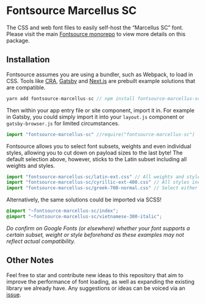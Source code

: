 # Fontsource Marcellus SC

The CSS and web font files to easily self-host the “Marcellus SC” font. Please visit the main [Fontsource monorepo](https://github.com/DecliningLotus/fontsource) to view more details on this package.

## Installation

Fontsource assumes you are using a bundler, such as Webpack, to load in CSS. Tools like [CRA](https://create-react-app.dev/), [Gatsby](https://www.gatsbyjs.org/) and [Next.js](https://nextjs.org/) are prebuilt example solutions that are compatible.

```javascript
yarn add fontsource-marcellus-sc // npm install fontsource-marcellus-sc
```

Then within your app entry file or site component, import it in. For example in Gatsby, you could simply import it into your `layout.js` component or `gatsby-browser.js` for limited circumstances.

```javascript
import "fontsource-marcellus-sc" //require("fontsource-marcellus-sc")
```

Fontsource allows you to select font subsets, weights and even individual styles, allowing you to cut down on payload sizes to the last byte! The default selection above, however, sticks to the Latin subset including all weights and styles.

```javascript
import "fontsource-marcellus-sc/latin-ext.css" // All weights and styles included.
import "fontsource-marcellus-sc/cyrillic-ext-400.css" // All styles included.
import "fontsource-marcellus-sc/greek-700-normal.css" // Select either normal or italic.
```

Alternatively, the same solutions could be imported via SCSS!

```scss
@import "~fontsource-marcellus-sc/index";
@import "~fontsource-marcellus-sc/vietnamese-300-italic";
```

_Do confirm on Google Fonts (or elsewhere) whether your font supports a certain subset, weight or style beforehand as these examples may not reflect actual compatibility._

## Other Notes

Feel free to star and contribute new ideas to this repository that aim to improve the performance of font loading, as well as expanding the existing library we already have. Any suggestions or ideas can be voiced via an [issue](https://github.com/DecliningLotus/fontsource/issues).
